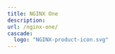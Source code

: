 ```yaml
---
title: NGINX One
description: 
url: /nginx-one/
cascade:
  logo: "NGINX-product-icon.svg"
---
```




